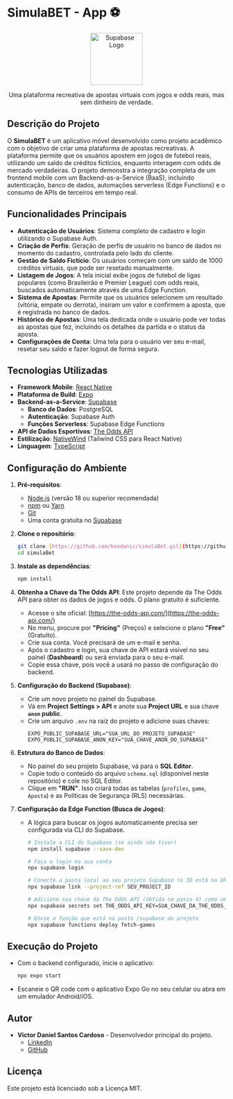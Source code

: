 # SimulaBET - App ⚽️

<p align="center">
  <img src="https://seeklogo.com/images/S/supabase-logo-DCC6749964-seeklogo.com.png" width="120" alt="Supabase Logo" />
</p>

<p align="center">Uma plataforma recreativa de apostas virtuais com jogos e odds reais, mas sem dinheiro de verdade.</p>

## Descrição do Projeto

O **SimulaBET** é um aplicativo móvel desenvolvido como projeto acadêmico com o objetivo de criar uma plataforma de apostas recreativas. A plataforma permite que os usuários apostem em jogos de futebol reais, utilizando um saldo de créditos fictícios, enquanto interagem com odds de mercado verdadeiras. O projeto demonstra a integração completa de um frontend mobile com um Backend-as-a-Service (BaaS), incluindo autenticação, banco de dados, automações serverless (Edge Functions) e o consumo de APIs de terceiros em tempo real.

## Funcionalidades Principais

* **Autenticação de Usuários**: Sistema completo de cadastro e login utilizando o Supabase Auth.
* **Criação de Perfis**: Geração de perfis de usuário no banco de dados no momento do cadastro, controlada pelo lado do cliente.
* **Gestão de Saldo Fictício**: Os usuários começam com um saldo de 1000 créditos virtuais, que pode ser resetado manualmente.
* **Listagem de Jogos**: A tela inicial exibe jogos de futebol de ligas populares (como Brasileirão e Premier League) com odds reais, buscados automaticamente através de uma Edge Function.
* **Sistema de Apostas**: Permite que os usuários selecionem um resultado (vitória, empate ou derrota), insiram um valor e confirmem a aposta, que é registrada no banco de dados.
* **Histórico de Apostas**: Uma tela dedicada onde o usuário pode ver todas as apostas que fez, incluindo os detalhes da partida e o status da aposta.
* **Configurações de Conta**: Uma tela para o usuário ver seu e-mail, resetar seu saldo e fazer logout de forma segura.

## Tecnologias Utilizadas

* **Framework Mobile**: [React Native](https://reactnative.dev/)
* **Plataforma de Build**: [Expo](https://expo.dev/)
* **Backend-as-a-Service**: [Supabase](https://supabase.com/)
    * **Banco de Dados**: PostgreSQL
    * **Autenticação**: Supabase Auth
    * **Funções Serverless**: Supabase Edge Functions
* **API de Dados Esportivos**: [The Odds API](https://the-odds-api.com/)
* **Estilização**: [NativeWind](https://www.nativewind.dev/) (Tailwind CSS para React Native)
* **Linguagem**: [TypeScript](https://www.typescriptlang.org/)

## Configuração do Ambiente

1.  **Pré-requisitos**:
    * [Node.js](https://nodejs.org/) (versão 18 ou superior recomendada)
    * [npm](https://www.npmjs.com/) ou [Yarn](https://yarnpkg.com/)
    * [Git](https://git-scm.com/)
    * Uma conta gratuita no [Supabase](https://supabase.com/)

2.  **Clone o repositório**:
    ```bash
    git clone [https://github.com/keodanic/simulaBet.git](https://github.com/keodanic/simulaBet.git)
    cd simulaBet
    ```

3.  **Instale as dependências**:
    ```bash
    npm install
    ```

4.  **Obtenha a Chave da The Odds API**:
    Este projeto depende da The Odds API para obter os dados de jogos e odds. O plano gratuito é suficiente.
    * Acesse o site oficial: [https://the-odds-api.com/](https://the-odds-api.com/)
    * No menu, procure por **"Pricing"** (Preços) e selecione o plano **"Free"** (Gratuito).
    * Crie sua conta. Você precisará de um e-mail e senha.
    * Após o cadastro e login, sua chave de API estará visível no seu painel (**Dashboard**) ou será enviada para o seu e-mail.
    * Copie essa chave, pois você a usará no passo de configuração do backend.

5.  **Configuração do Backend (Supabase)**:
    * Crie um novo projeto no painel do Supabase.
    * Vá em **Project Settings > API** e anote sua **Project URL** e sua chave **`anon` public**.
    * Crie um arquivo `.env` na raiz do projeto e adicione suas chaves:
        ```
        EXPO_PUBLIC_SUPABASE_URL="SUA_URL_DO_PROJETO_SUPABASE"
        EXPO_PUBLIC_SUPABASE_ANON_KEY="SUA_CHAVE_ANON_DO_SUPABASE"
        ```

6.  **Estrutura do Banco de Dados**:
    * No painel do seu projeto Supabase, vá para o **SQL Editor**.
    * Copie todo o conteúdo do arquivo `schema.sql` (disponível neste repositório) e cole no SQL Editor.
    * Clique em **"RUN"**. Isso criará todas as tabelas (`profiles`, `game`, `Aposta`) e as Políticas de Segurança (RLS) necessárias.

7.  **Configuração da Edge Function (Busca de Jogos)**:
    * A lógica para buscar os jogos automaticamente precisa ser configurada via CLI do Supabase.
        ```bash
        # Instale a CLI do Supabase (se ainda não tiver)
        npm install supabase --save-dev

        # Faça o login na sua conta
        npx supabase login

        # Conecte a pasta local ao seu projeto Supabase (o ID está na URL do painel)
        npx supabase link --project-ref SEU_PROJECT_ID

        # Adicione sua chave da The Odds API (obtida no passo 4) como um segredo
        npx supabase secrets set THE_ODDS_API_KEY=SUA_CHAVE_DA_THE_ODDS_API

        # Envie a função que está na pasta /supabase do projeto
        npx supabase functions deploy fetch-games
        ```

## Execução do Projeto

* Com o backend configurado, inicie o aplicativo:
    ```bash
    npx expo start
    ```
* Escaneie o QR code com o aplicativo Expo Go no seu celular ou abra em um emulador Android/iOS.

## Autor

* **Victor Daniel Santos Cardoso** - Desenvolvedor principal do projeto.
    * [LinkedIn](https://www.linkedin.com/in/victor-daniel-santos-cardoso-ab0787344/)
    * [GitHub](https://github.com/keodanic)

## Licença

Este projeto está licenciado sob a Licença MIT.
